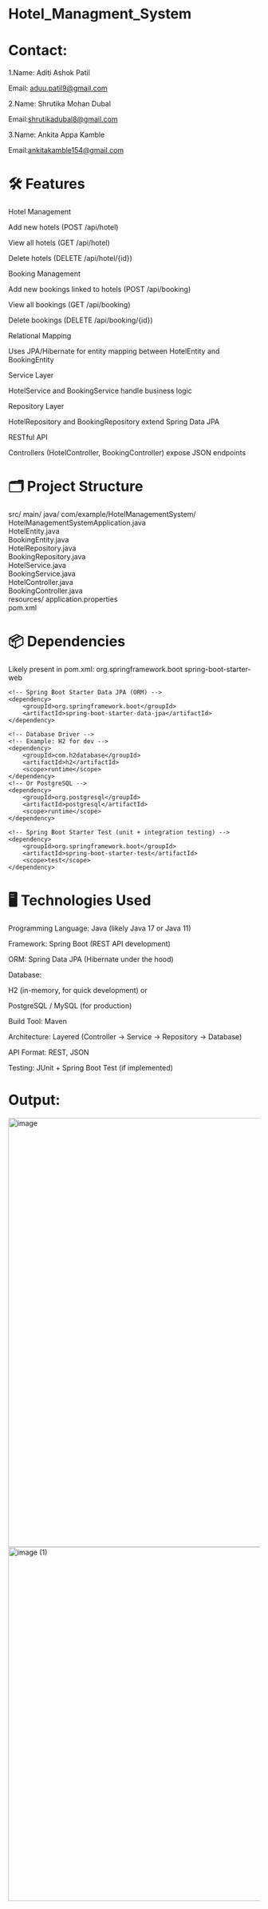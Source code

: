 # Hotel_Managment_System
# Contact:
1.Name: Aditi Ashok Patil

  Email: aduu.patil9@gmail.com
  
2.Name: Shrutika Mohan Dubal

  Email:shrutikadubal8@gmail.com
  
3.Name: Ankita Appa Kamble

  Email:ankitakamble154@gmail.com

# 🛠 Features 
Hotel Management

Add new hotels (POST /api/hotel)

View all hotels (GET /api/hotel)

Delete hotels (DELETE /api/hotel/{id})

Booking Management

Add new bookings linked to hotels (POST /api/booking)

View all bookings (GET /api/booking)

Delete bookings (DELETE /api/booking/{id})

Relational Mapping

Uses JPA/Hibernate for entity mapping between HotelEntity and BookingEntity

Service Layer

HotelService and BookingService handle business logic

Repository Layer

HotelRepository and BookingRepository extend Spring Data JPA

RESTful API

Controllers (HotelController, BookingController) expose JSON endpoints


# 🗂 Project Structure 

src/
  main/
    java/
      com/example/HotelManagementSystem/
        HotelManagementSystemApplication.java  
        HotelEntity.java                       
        BookingEntity.java                     
        HotelRepository.java                   
        BookingRepository.java                   
        HotelService.java                        
        BookingService.java                   
        HotelController.java                     
        BookingController.java                   
    resources/
      application.properties                     
pom.xml  


# 📦 Dependencies 
Likely present in pom.xml:
<dependencies>
    <!-- Spring Boot Starter Web (REST controllers) -->
    <dependency>
        <groupId>org.springframework.boot</groupId>
        <artifactId>spring-boot-starter-web</artifactId>
    </dependency>

    <!-- Spring Boot Starter Data JPA (ORM) -->
    <dependency>
        <groupId>org.springframework.boot</groupId>
        <artifactId>spring-boot-starter-data-jpa</artifactId>
    </dependency>

    <!-- Database Driver -->
    <!-- Example: H2 for dev -->
    <dependency>
        <groupId>com.h2database</groupId>
        <artifactId>h2</artifactId>
        <scope>runtime</scope>
    </dependency>
    <!-- Or PostgreSQL -->
    <dependency>
        <groupId>org.postgresql</groupId>
        <artifactId>postgresql</artifactId>
        <scope>runtime</scope>
    </dependency>

    <!-- Spring Boot Starter Test (unit + integration testing) -->
    <dependency>
        <groupId>org.springframework.boot</groupId>
        <artifactId>spring-boot-starter-test</artifactId>
        <scope>test</scope>
    </dependency>
</dependencies>


# 🖥 Technologies Used
Programming Language: Java (likely Java 17 or Java 11)

Framework: Spring Boot (REST API development)

ORM: Spring Data JPA (Hibernate under the hood)

Database:

H2 (in-memory, for quick development) or

PostgreSQL / MySQL (for production)

Build Tool: Maven

Architecture: Layered (Controller → Service → Repository → Database)

API Format: REST, JSON

Testing: JUnit + Spring Boot Test (if implemented)

# Output:

<img width="1313" height="858" alt="image" src="https://github.com/user-attachments/assets/8f1c2768-b9c0-45e9-9f98-bf72ec6553d2" />

<img width="1718" height="708" alt="image (1)" src="https://github.com/user-attachments/assets/c5865d9d-cb4a-4906-b96c-1b8516f4abd3" />






